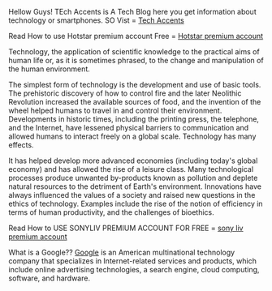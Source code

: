 Hellow Guys! TEch Accents is A Tech Blog here you get information about technology or smartphones. SO Vist = <a href="https://www.techaccents.com">Tech Accents</a>


Read How to use Hotstar premium account Free = <a href="https://www.techaccents.com/2020/04/hotstar-premium-account-free.html">Hotstar premium account</a>


Technology, the application of scientific knowledge to the practical aims of human life or, as it is sometimes phrased, to the change and manipulation of the human environment.


The simplest form of technology is the development and use of basic tools. The prehistoric discovery of how to control fire and the later Neolithic Revolution increased the available sources of food, and the invention of the wheel helped humans to travel in and control their environment. Developments in historic times, including the printing press, the telephone, and the Internet, have lessened physical barriers to communication and allowed humans to interact freely on a global scale. Technology has many effects.

It has helped develop more advanced economies (including today's global economy) and has allowed the rise of a leisure class. Many technological processes produce unwanted by-products known as pollution and deplete natural resources to the detriment of Earth's environment. Innovations have always influenced the values of a society and raised new questions in the ethics of technology. Examples include the rise of the notion of efficiency in terms of human productivity, and the challenges of bioethics.


Read How to USE SONYLIV PREMIUM ACCOUNT FOR FREE = <a href="https://www.techaccents.com/2020/04/sony-liv-premium-account-free.html">sony liv premium account</a>


What is a Google??
<a href="https://www.google.com/">Google</a> is an American multinational technology company that specializes in Internet-related services and products, which include online advertising technologies, a search engine, cloud computing, software, and hardware.
